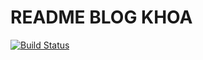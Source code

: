 # README BLOG KHOA #


[![Build Status](https://drone.io/bitbucket.org/duykhoa_tran/blog_khoa/status.png)](https://drone.io/bitbucket.org/duykhoa_tran/blog_khoa/latest)

